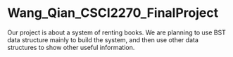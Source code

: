 # Wang_Qian_CSCI2270_FinalProject

Our project is about a system of renting books. We are planning to use BST data
structure mainly to build the system, and then use other data structures to
show other useful information.
